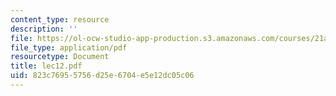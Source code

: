 ```yaml
---
content_type: resource
description: ''
file: https://ol-ocw-studio-app-production.s3.amazonaws.com/courses/21a-441-the-conquest-of-america-spring-2004/823c76955756d25e6704e5e12dc05c06_lec12.pdf
file_type: application/pdf
resourcetype: Document
title: lec12.pdf
uid: 823c7695-5756-d25e-6704-e5e12dc05c06
---
```

